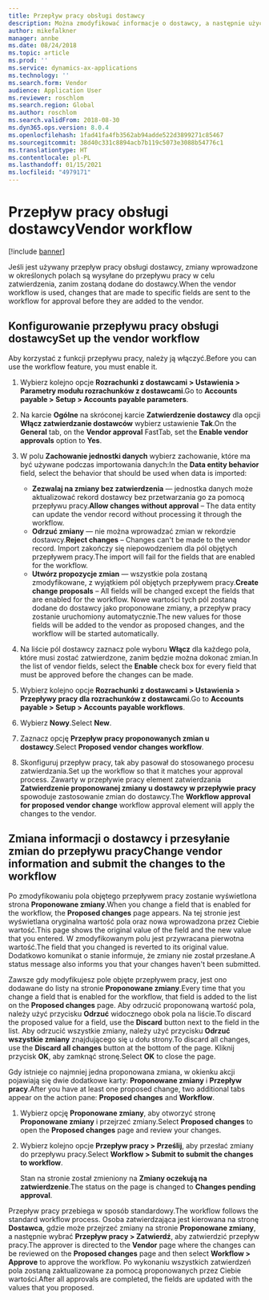 ```yaml
---
title: Przepływ pracy obsługi dostawcy
description: Można zmodyfikować informacje o dostawcy, a następnie użyć przepływu pracy do ich zatwierdzenia.
author: mikefalkner
manager: annbe
ms.date: 08/24/2018
ms.topic: article
ms.prod: ''
ms.service: dynamics-ax-applications
ms.technology: ''
ms.search.form: Vendor
audience: Application User
ms.reviewer: roschlom
ms.search.region: Global
ms.author: roschlom
ms.search.validFrom: 2018-08-30
ms.dyn365.ops.version: 8.0.4
ms.openlocfilehash: 1fad41fa4fb3562ab94adde522d3899271c85467
ms.sourcegitcommit: 38d40c331c8894acb7b119c5073e3088b54776c1
ms.translationtype: HT
ms.contentlocale: pl-PL
ms.lasthandoff: 01/15/2021
ms.locfileid: "4979171"
---
```

# <a name="vendor-workflow"></a><span data-ttu-id="84a97-103">Przepływ pracy obsługi dostawcy</span><span class="sxs-lookup"><span data-stu-id="84a97-103">Vendor workflow</span></span>

[!include [banner](../includes/banner.md)]

<span data-ttu-id="84a97-104">Jeśli jest używany przepływ pracy obsługi dostawcy, zmiany wprowadzone w określonych polach są wysyłane do przepływu pracy w celu zatwierdzenia, zanim zostaną dodane do dostawcy.</span><span class="sxs-lookup"><span data-stu-id="84a97-104">When the vendor workflow is used, changes that are made to specific fields are sent to the workflow for approval before they are added to the vendor.</span></span>

## <a name="set-up-the-vendor-workflow"></a><span data-ttu-id="84a97-105">Konfigurowanie przepływu pracy obsługi dostawcy</span><span class="sxs-lookup"><span data-stu-id="84a97-105">Set up the vendor workflow</span></span>

<span data-ttu-id="84a97-106">Aby korzystać z funkcji przepływu pracy, należy ją włączyć.</span><span class="sxs-lookup"><span data-stu-id="84a97-106">Before you can use the workflow feature, you must enable it.</span></span>

1. <span data-ttu-id="84a97-107">Wybierz kolejno opcje **Rozrachunki z dostawcami \> Ustawienia \> Parametry modułu rozrachunków z dostawcami**.</span><span class="sxs-lookup"><span data-stu-id="84a97-107">Go to **Accounts payable \> Setup \> Accounts payable parameters**.</span></span>
2. <span data-ttu-id="84a97-108">Na karcie **Ogólne** na skróconej karcie **Zatwierdzenie dostawcy** dla opcji **Włącz zatwierdzanie dostawców** wybierz ustawienie **Tak**.</span><span class="sxs-lookup"><span data-stu-id="84a97-108">On the **General** tab, on the **Vendor approval** FastTab, set the **Enable vendor approvals** option to **Yes**.</span></span>
3. <span data-ttu-id="84a97-109">W polu **Zachowanie jednostki danych** wybierz zachowanie, które ma być używane podczas importowania danych:</span><span class="sxs-lookup"><span data-stu-id="84a97-109">In the **Data entity behavior** field, select the behavior that should be used when data is imported:</span></span>

    - <span data-ttu-id="84a97-110">**Zezwalaj na zmiany bez zatwierdzenia** — jednostka danych może aktualizować rekord dostawcy bez przetwarzania go za pomocą przepływu pracy.</span><span class="sxs-lookup"><span data-stu-id="84a97-110">**Allow changes without approval** – The data entity can update the vendor record without processing it through the workflow.</span></span>
    - <span data-ttu-id="84a97-111">**Odrzuć zmiany** — nie można wprowadzać zmian w rekordzie dostawcy.</span><span class="sxs-lookup"><span data-stu-id="84a97-111">**Reject changes** – Changes can't be made to the vendor record.</span></span> <span data-ttu-id="84a97-112">Import zakończy się niepowodzeniem dla pól objętych przepływem pracy.</span><span class="sxs-lookup"><span data-stu-id="84a97-112">The import will fail for the fields that are enabled for the workflow.</span></span>
    - <span data-ttu-id="84a97-113">**Utwórz propozycje zmian** — wszystkie pola zostaną zmodyfikowane, z wyjątkiem pól objętych przepływem pracy.</span><span class="sxs-lookup"><span data-stu-id="84a97-113">**Create change proposals** – All fields will be changed except the fields that are enabled for the workflow.</span></span> <span data-ttu-id="84a97-114">Nowe wartości tych pól zostaną dodane do dostawcy jako proponowane zmiany, a przepływ pracy zostanie uruchomiony automatycznie.</span><span class="sxs-lookup"><span data-stu-id="84a97-114">The new values for those fields will be added to the vendor as proposed changes, and the workflow will be started automatically.</span></span>

4. <span data-ttu-id="84a97-115">Na liście pól dostawcy zaznacz pole wyboru **Włącz** dla każdego pola, które musi zostać zatwierdzone, zanim będzie można dokonać zmian.</span><span class="sxs-lookup"><span data-stu-id="84a97-115">In the list of vendor fields, select the **Enable** check box for every field that must be approved before the changes can be made.</span></span>
5. <span data-ttu-id="84a97-116">Wybierz kolejno opcje **Rozrachunki z dostawcami \> Ustawienia \> Przepływy pracy dla rozrachunków z dostawcami**.</span><span class="sxs-lookup"><span data-stu-id="84a97-116">Go to **Accounts payable \> Setup \> Accounts payable workflows**.</span></span>
6. <span data-ttu-id="84a97-117">Wybierz **Nowy**.</span><span class="sxs-lookup"><span data-stu-id="84a97-117">Select **New**.</span></span>
7. <span data-ttu-id="84a97-118">Zaznacz opcję **Przepływ pracy proponowanych zmian u dostawcy**.</span><span class="sxs-lookup"><span data-stu-id="84a97-118">Select **Proposed vendor changes workflow**.</span></span> 
8. <span data-ttu-id="84a97-119">Skonfiguruj przepływ pracy, tak aby pasował do stosowanego procesu zatwierdzania.</span><span class="sxs-lookup"><span data-stu-id="84a97-119">Set up the workflow so that it matches your approval process.</span></span> <span data-ttu-id="84a97-120">Zawarty w przepływie pracy element zatwierdzania **Zatwierdzenie proponowanej zmiany u dostawcy w przepływie pracy** spowoduje zastosowanie zmian do dostawcy.</span><span class="sxs-lookup"><span data-stu-id="84a97-120">The **Workflow approval for proposed vendor change** workflow approval element will apply the changes to the vendor.</span></span>

## <a name="change-vendor-information-and-submit-the-changes-to-the-workflow"></a><span data-ttu-id="84a97-121">Zmiana informacji o dostawcy i przesyłanie zmian do przepływu pracy</span><span class="sxs-lookup"><span data-stu-id="84a97-121">Change vendor information and submit the changes to the workflow</span></span>

<span data-ttu-id="84a97-122">Po zmodyfikowaniu pola objętego przepływem pracy zostanie wyświetlona strona **Proponowane zmiany**.</span><span class="sxs-lookup"><span data-stu-id="84a97-122">When you change a field that is enabled for the workflow, the **Proposed changes** page appears.</span></span> <span data-ttu-id="84a97-123">Na tej stronie jest wyświetlana oryginalna wartość pola oraz nowa wprowadzona przez Ciebie wartość.</span><span class="sxs-lookup"><span data-stu-id="84a97-123">This page shows the original value of the field and the new value that you entered.</span></span> <span data-ttu-id="84a97-124">W zmodyfikowanym polu jest przywracana pierwotna wartość.</span><span class="sxs-lookup"><span data-stu-id="84a97-124">The field that you changed is reverted to its original value.</span></span> <span data-ttu-id="84a97-125">Dodatkowo komunikat o stanie informuje, że zmiany nie został przesłane.</span><span class="sxs-lookup"><span data-stu-id="84a97-125">A status message also informs you that your changes haven't been submitted.</span></span> 

<span data-ttu-id="84a97-126">Zawsze gdy modyfikujesz pole objęte przepływem pracy, jest ono dodawane do listy na stronie **Proponowane zmiany**.</span><span class="sxs-lookup"><span data-stu-id="84a97-126">Every time that you change a field that is enabled for the workflow, that field is added to the list on the **Proposed changes** page.</span></span> <span data-ttu-id="84a97-127">Aby odrzucić proponowaną wartość pola, należy użyć przycisku **Odrzuć** widocznego obok pola na liście.</span><span class="sxs-lookup"><span data-stu-id="84a97-127">To discard the proposed value for a field, use the **Discard** button next to the field in the list.</span></span> <span data-ttu-id="84a97-128">Aby odrzucić wszystkie zmiany, należy użyć przycisku **Odrzuć wszystkie zmiany** znajdującego się u dołu strony.</span><span class="sxs-lookup"><span data-stu-id="84a97-128">To discard all changes, use the **Discard all changes** button at the bottom of the page.</span></span> <span data-ttu-id="84a97-129">Kliknij przycisk **OK**, aby zamknąć stronę.</span><span class="sxs-lookup"><span data-stu-id="84a97-129">Select **OK** to close the page.</span></span>

<span data-ttu-id="84a97-130">Gdy istnieje co najmniej jedna proponowana zmiana, w okienku akcji pojawiają się dwie dodatkowe karty: **Proponowane zmiany** i **Przepływ pracy**.</span><span class="sxs-lookup"><span data-stu-id="84a97-130">After you have at least one proposed change, two additional tabs appear on the action pane: **Proposed changes** and **Workflow**.</span></span>

1. <span data-ttu-id="84a97-131">Wybierz opcję **Proponowane zmiany**, aby otworzyć stronę **Proponowane zmiany** i przejrzeć zmiany.</span><span class="sxs-lookup"><span data-stu-id="84a97-131">Select **Proposed changes** to open the **Proposed changes** page and review your changes.</span></span>
2. <span data-ttu-id="84a97-132">Wybierz kolejno opcje **Przepływ pracy \> Prześlij**, aby przesłać zmiany do przepływu pracy.</span><span class="sxs-lookup"><span data-stu-id="84a97-132">Select **Workflow \> Submit to submit the changes to workflow**.</span></span>

    <span data-ttu-id="84a97-133">Stan na stronie został zmieniony na **Zmiany oczekują na zatwierdzenie**.</span><span class="sxs-lookup"><span data-stu-id="84a97-133">The status on the page is changed to **Changes pending approval**.</span></span>

<span data-ttu-id="84a97-134">Przepływ pracy przebiega w sposób standardowy.</span><span class="sxs-lookup"><span data-stu-id="84a97-134">The workflow follows the standard workflow process.</span></span> <span data-ttu-id="84a97-135">Osoba zatwierdzająca jest kierowana na stronę **Dostawca**, gdzie może przejrzeć zmiany na stronie **Proponowane zmiany**, a następnie wybrać **Przepływ pracy \> Zatwierdź**, aby zatwierdzić przepływ pracy.</span><span class="sxs-lookup"><span data-stu-id="84a97-135">The approver is directed to the **Vendor** page where the changes can be reviewed on the **Proposed changes** page and then select **Workflow \> Approve** to approve the workflow.</span></span> <span data-ttu-id="84a97-136">Po wykonaniu wszystkich zatwierdzeń pola zostaną zaktualizowane za pomocą proponowanych przez Ciebie wartości.</span><span class="sxs-lookup"><span data-stu-id="84a97-136">After all approvals are completed, the fields are updated with the values that you proposed.</span></span>

